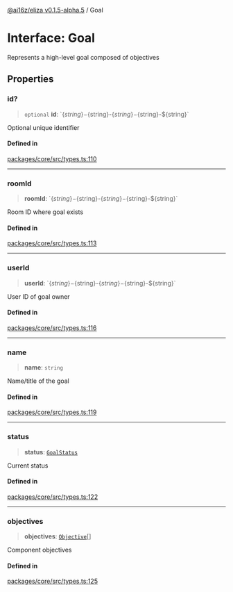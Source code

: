 [@ai16z/eliza v0.1.5-alpha.5](../index.md) / Goal

# Interface: Goal

Represents a high-level goal composed of objectives

## Properties

### id?

> `optional` **id**: \`$\{string\}-$\{string\}-$\{string\}-$\{string\}-$\{string\}\`

Optional unique identifier

#### Defined in

[packages/core/src/types.ts:110](https://github.com/ai16z/eliza/blob/main/packages/core/src/types.ts#L110)

***

### roomId

> **roomId**: \`$\{string\}-$\{string\}-$\{string\}-$\{string\}-$\{string\}\`

Room ID where goal exists

#### Defined in

[packages/core/src/types.ts:113](https://github.com/ai16z/eliza/blob/main/packages/core/src/types.ts#L113)

***

### userId

> **userId**: \`$\{string\}-$\{string\}-$\{string\}-$\{string\}-$\{string\}\`

User ID of goal owner

#### Defined in

[packages/core/src/types.ts:116](https://github.com/ai16z/eliza/blob/main/packages/core/src/types.ts#L116)

***

### name

> **name**: `string`

Name/title of the goal

#### Defined in

[packages/core/src/types.ts:119](https://github.com/ai16z/eliza/blob/main/packages/core/src/types.ts#L119)

***

### status

> **status**: [`GoalStatus`](../enumerations/GoalStatus.md)

Current status

#### Defined in

[packages/core/src/types.ts:122](https://github.com/ai16z/eliza/blob/main/packages/core/src/types.ts#L122)

***

### objectives

> **objectives**: [`Objective`](Objective.md)[]

Component objectives

#### Defined in

[packages/core/src/types.ts:125](https://github.com/ai16z/eliza/blob/main/packages/core/src/types.ts#L125)
